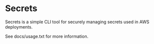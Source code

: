 # Secrets

Secrets is a simple CLI tool for securely managing secrets used in AWS
deployments.

See docs/usage.txt for more information.
